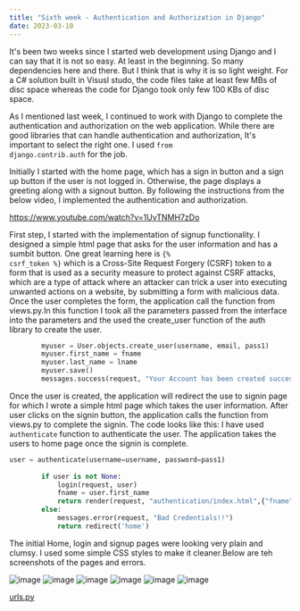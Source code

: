 ```yaml
---
title: "Sixth week - Authentication and Authorization in Django"
date: 2023-03-10
---
```


It's been two weeks since I started web development using Django and I can say that it is not so easy. At least in the beginning. So many dependencies here and there. But I think that is why it is so light weight. For a C# solution built in Visusl studo, the code files take at least few MBs of disc space whereas the code for Django took only few 100 KBs of disc space. 

As I mentioned last week, I continued to work with Django to complete the authentication and authorization on the web application. While there are good libraries that can handle authentication and authorization, It's important to select the right one. I used <code>from django.contrib.auth</code> for the job. 

Initially I started with the home page, which has a sign in button and a sign up button if the user is not logged in. Otherwise, the page displays a greeting along with a signout button. By following the instructions from the below video, I implemented the authentication and authorization.

<a href="https://www.youtube.com/watch?v=1UvTNMH7zDo">https://www.youtube.com/watch?v=1UvTNMH7zDo</a>

First step, I started with the implementation of signup functionality. I designed a simple html page that asks for the user information and has a sumbit button. One great learning here is <code>{% csrf_token %}</code> which is a Cross-Site Request Forgery (CSRF) token to a form that is used as a security measure to protect against CSRF attacks, which are a type of attack where an attacker can trick a user into executing unwanted actions on a website, by submitting a form with malicious data. Once the user completes the form, the application call the function from views.py.In this function I took all the parameters passed from the interface into the parameters and the used the create_user function of the auth library to create the user.

```python
        myuser = User.objects.create_user(username, email, pass1)
        myuser.first_name = fname
        myuser.last_name = lname
        myuser.save()
        messages.success(request, "Your Account has been created succesfully!")
```
Once the user is created, the application will redirect the use to signin page for which I wrote a simple html page which takes the user information. After user clicks on the signin button, the application calls the function from views.py to complete the signin. The code looks like this: I have used <code>authenticate</code> function to authenticate the user. The application takes the users to home page once the signin is complete.

```python
user = authenticate(username=username, password=pass1)
        
        if user is not None:
            login(request, user)
            fname = user.first_name
            return render(request, "authentication/index.html",{"fname":fname})
        else:
            messages.error(request, "Bad Credentials!!")
            return redirect('home')
```
The initial Home, login and signup pages were looking very plain and clumsy. I used some simple CSS styles to make it cleaner.Below are teh screenshots of the pages and errors.

![image](https://user-images.githubusercontent.com/113061137/224431744-ff11b5f9-9789-47a8-943a-fc59e57c27a3.png)
![image](https://user-images.githubusercontent.com/113061137/224431773-054fe5cd-92b1-46ea-befa-9b402adb2106.png)
![image](https://user-images.githubusercontent.com/113061137/224431778-f86912a0-c4b4-4668-91da-1f8ce29bffb0.png)
![image](https://user-images.githubusercontent.com/113061137/224431792-f82d345c-3db5-4ae5-9a6e-4157110bf40c.png)
![image](https://user-images.githubusercontent.com/113061137/224431840-972f4a26-2f8f-411d-89c7-412d517f1399.png)
![image](https://user-images.githubusercontent.com/113061137/224431861-a6ff2703-f4a5-4576-b29f-e1e2830e0cc6.png)

<a href="https://github.com/AbhilashKotha/CSCI5300_LanguageLearning_Abhilash/blob/main/PythonFiles\week5\firstWebapplicationWithDjango\firstWebapplicationWithDjango\urls.py">urls.py</a>
